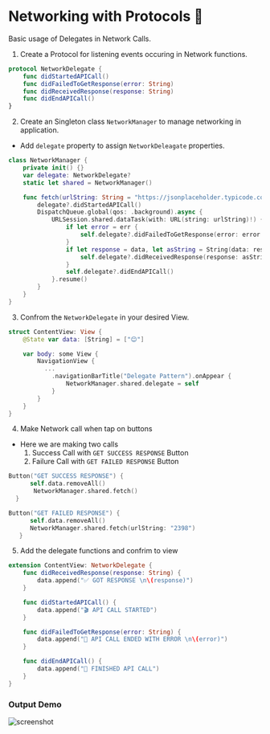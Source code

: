 # Networking with Protocols 🤞
Basic usage of Delegates in Network Calls.

1. Create a Protocol for listening events occuring in Network functions.
```swift
protocol NetworkDelegate {
    func didStartedAPICall()
    func didFailedToGetResponse(error: String)
    func didReceivedResponse(response: String)
    func didEndAPICall()
}
```

2. Create an Singleton class `NetworkManager` to manage networking in application.
- Add `delegate` property to assign `NetworkDeleagate` properties.

```swift
class NetworkManager {
    private init() {}
    var delegate: NetworkDelegate?
    static let shared = NetworkManager()

    func fetch(urlString: String = "https://jsonplaceholder.typicode.com/users") {
        delegate?.didStartedAPICall()
        DispatchQueue.global(qos: .background).async {
            URLSession.shared.dataTask(with: URL(string: urlString)!) { data, _, err in
                if let error = err {
                    self.delegate?.didFailedToGetResponse(error: error.localizedDescription)
                }
                if let response = data, let asString = String(data: response, encoding: .utf8) {
                    self.delegate?.didReceivedResponse(response: asString)
                }
                self.delegate?.didEndAPICall()
            }.resume()
        }
    }
}
```

3. Confrom the `NetworkDelegate` in your desired View.

```swift
struct ContentView: View {
    @State var data: [String] = ["😊"]

    var body: some View {
        NavigationView {
          ...
            .navigationBarTitle("Delegate Pattern").onAppear {
                NetworkManager.shared.delegate = self
            }
        }
    }
}
```

4. Make Network call when tap on buttons

- Here we are making two calls
     1. Success Call with `GET SUCCESS RESPONSE` Button
     2. Failure Call with `GET FAILED RESPONSE` Button

```swift
Button("GET SUCCESS RESPONSE") {
      self.data.removeAll()
       NetworkManager.shared.fetch()
  }

Button("GET FAILED RESPONSE") {
      self.data.removeAll()
      NetworkManager.shared.fetch(urlString: "2398")
   }
```
5. Add the delegate functions and confrim to view

```swift
extension ContentView: NetworkDelegate {
    func didReceivedResponse(response: String) {
        data.append("✅ GOT RESPONSE \n\(response)")
    }

    func didStartedAPICall() {
        data.append("🎬 API CALL STARTED")
    }

    func didFailedToGetResponse(error: String) {
        data.append("🛑 API CALL ENDED WITH ERROR \n\(error)")
    }

    func didEndAPICall() {
        data.append("🤞 FINISHED API CALL")
    }
}

```
### Output Demo

![screenshot](https://user-images.githubusercontent.com/49426260/82753248-e09fe880-9de1-11ea-8882-f7692baaf75f.png)


